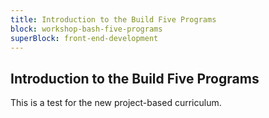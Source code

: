 ```yaml
---
title: Introduction to the Build Five Programs
block: workshop-bash-five-programs
superBlock: front-end-development
---
```


## Introduction to the Build Five Programs

This is a test for the new project-based curriculum.
